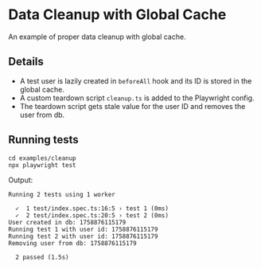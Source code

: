 # Data Cleanup with Global Cache

An example of proper data cleanup with global cache. 

## Details
- A test user is lazily created in `beforeAll` hook and its ID is stored in the global cache.
- A custom teardown script `cleanup.ts` is added to the Playwright config. 
- The teardown script gets stale value for the user ID and removes the user from db.

## Running tests
```
cd examples/cleanup
npx playwright test
```
Output:
```
Running 2 tests using 1 worker

  ✓  1 test/index.spec.ts:16:5 › test 1 (0ms)
  ✓  2 test/index.spec.ts:20:5 › test 2 (0ms)
User created in db: 1758876115179
Running test 1 with user id: 1758876115179
Running test 2 with user id: 1758876115179
Removing user from db: 1758876115179

  2 passed (1.5s)
```
